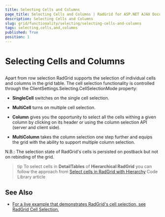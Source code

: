 ```yaml
---
title: Selecting Cells and Columns
page_title: Selecting Cells and Columns | RadGrid for ASP.NET AJAX Documentation
description: Selecting Cells and Columns
slug: grid/functionality/selecting/selecting-cells-and-columns
tags: selecting,cells,and,columns
published: True
position: 1
---
```


# Selecting Cells and Columns



## 

Apart from row selection RadGrid supports the selection of individual cells and columns in the grid table. The cell selection functionality is controlled through the ClientSettings.Selecting.CellSelectionMode property:

* **SingleCell** switches on the single cell selection.

* **MultiCell** turns on multiple cell selection.

* **Column** gives you the opportunity to select all the cells withing a given column by clicking on its header or using the column selection API (server and client side).

* **MultiColumn** takes the column selection one step further and equips the grid with the ability to support multiple column selection.

N.B.: The selection state of RadGrid's cells is persisted on postback but not on rebinding of the grid.

>tip To select cells in **DetailTables** of **Hierarchical RadGrid** you can follow the approach from [Select cells in RadGrid with Hierarchy](https://www.telerik.com/support/code-library/select-cells-in-radgrid-with-hierarchy) Code Library article

## See Also

 * [For a live example that demonstrates RadGrid's cell selection, see RadGrid Cell Selection.](http://demos.telerik.com/aspnet-ajax/Grid/Examples/Client/CellSelection/DefaultCS.aspx)
